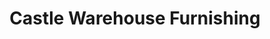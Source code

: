 ---
title: "Castle Warehouse Furnishing"
url: /peebles/castle-warehouse-furnishing/
shop: furniture
---